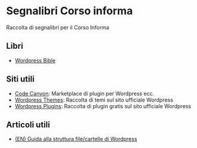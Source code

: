 # Segnalibri Corso informa
Raccolta di segnalibri per il Corso Informa

## Libri
+ [Wordpress Bible](https://blondwarez.files.wordpress.com/2012/08/wordpress-bible.pdf)
## Siti utili
+ [Code Canyon](https://codecanyon.net/):
Marketplace di plugin per Wordpress ecc.
+ [Wordpress Themes](https://wordpress.org/themes/): Raccolta di temi sul sito ufficiale Wordpress
+ [Wordpress Plugins](https://wordpress.org/plugins/): Raccolta di plugin gratis sul sito ufficiale Wordpress
## Articoli utili
+ [(EN) Guida alla struttura file/cartelle di Wordpress](https://www.wpbeginner.com/beginners-guide/beginners-guide-to-wordpress-file-and-directory-structure/)